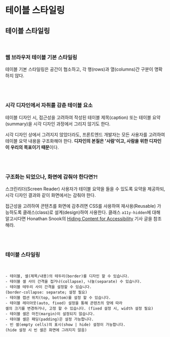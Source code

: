 # 테이블 스타일링

## 테이블 스타일링

<br/>

### 웹 브라우저 테이블 기본 스타일링

테이블 기본 스타일링은 공간이 협소하고, 각 행(rows)과 열(columns)간 구분이 명확하지 않다.

<br/>
<br/>

### 시각 디자인에서 자취를 감춘 테이블 요소
테이블 디자인 시, 접근성을 고려하여 작성된 테이블 제목(caption) 또는 테이블 요약(summary)을 시각 디자인 과정에서 그리지 않기도 한다.

시각 디자인 상에서 그려지지 않았더라도, 프론트엔드 개발자는 모든 사용자를 고려하여 테이블 요약 내용을 구조화해야 한다. **디자인의 본질은 '사람'이고, 사람을 위한 디자인이 우리의 목표이기 때문**이다.

<br/>
<br/>

### 구조화는 되었으나, 화면에 감춰야 한다면?!

스크린리더(Screen Reader) 사용자가 테이블 요약을 들을 수 있도록 요약을 제공하되, 시각 디자인 결과와 같이 화면에서는 감춰야 한다.

접근성을 고려하여 콘텐츠를 화면에 감추려면 CSS를 사용하여 재사용(Reusable) 가능하도록 클래스(class)로 설계(design)하여 사용한다. 클래스 `a11y-hidden`에 대해 알고시다면 Honathan Snook의 [Hiding Content for Accessibility](https://snook.ca/archives/html_and_css/hiding-content-for-accessibility) 기사 글을 참조해라.


<br/>
<br/>

### 테이블 스타일링
<br/>


    - 테이블, 셀(제목/내용)의 테두리(border)를 디자인 할 수 있습니다.
    - 테이블 셀 사이 간격을 접거나(collapse), 나눌(separate) 수 있습니다.
    - 테이블 테두리 사이 간격을 설정할 수 있습니다.
    (border-collapse: separate; 설정 필요)
    - 테이블 캡션 위치(top, bottom)를 설정 할 수 있습니다.
    - 테이블 레이아웃(auto, fixed) 설정을 통해 콘텐츠의 양에 따라
    셀의 크기를 변경하거나, 고정 할 수 있습니다. (fixed 설정 시, width 설정 필요)
    - 테이블 셀은 마진(margin)이 설정되지 않습니다.
    - 테이블 셀은 패딩(padding)은 설정 가능합니다.
    - 빈 셀(empty cells)의 표시(show | hide) 설정이 가능합니다.
    (hide 설정 시 빈 셀은 화면에 그려지지 않음)




<br/>
<br/>
<br/>
